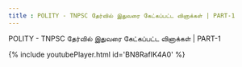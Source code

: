 ```yaml
---
title : POLITY - TNPSC தேர்வில் இதுவரை கேட்கப்பட்ட வினாக்கள் | PART-1
---
```


POLITY - TNPSC தேர்வில் இதுவரை கேட்கப்பட்ட வினாக்கள் | PART-1



{% include youtubePlayer.html id='BN8RafIK4A0' %}
